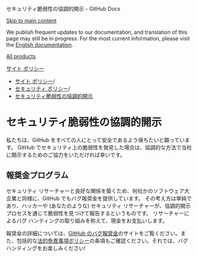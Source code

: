 セキュリティ脆弱性の協調的開示 - GitHub Docs

[Skip to main content](#main-content)

We publish frequent updates to our documentation, and translation of this page may still be in progress. For the most current information, please visit the [English documentation](/en).

[All products](/ja)

[サイト ポリシー](/ja/site-policy)

* [サイト ポリシー](/ja/site-policy)/
* [セキュリティ ポリシー](/ja/site-policy/security-policies)/
* [セキュリティ脆弱性の協調的開示](/ja/site-policy/security-policies/coordinated-disclosure-of-security-vulnerabilities)

セキュリティ脆弱性の協調的開示
==========

私たちは、GitHub をすべての人にとって安全であるよう保ちたいと願っています。 GitHub でセキュリティ上の脆弱性を発見した場合は、協調的な方法で当社に開示するためのご協力をいただければ幸いです。

[](#bounty-program)報奨金プログラム
----------

セキュリティ リサーチャーと良好な関係を築くため、何社かのソフトウェア大企業と同様に、GitHub でもバグ報奨金を提供しています。 その考え方は単純であり、ハッカーや (あなたのような) セキュリティ リサーチャーが、協調的開示プロセスを通じて脆弱性を見つけて報告するというものです。 リサーチャーによるバグ ハンティングの取り組みを称えて、現金をお支払いします。

報奨金の詳細については、[GitHub のバグ報奨金](https://bounty.github.com)のサイトをご覧ください。また、包括的な[法的免責事項ポリシー](/ja/site-policy/security-policies/github-bug-bounty-program-legal-safe-harbor)の条項もご確認ください。それでは、バグ ハンティングをお楽しみください!
